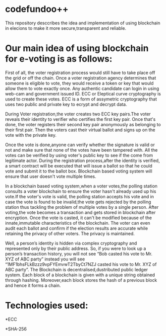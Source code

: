 # codefundoo++
This repository desccribes the idea and implementation of using blockchain in elecions to make it more secure,transparent and reliable.


# Our main idea of using blockchain for e-voting is as follows:

First of all, the voter registration process would still have to take place off the grid or off the chain. Once a voter registration agency determines that someone is eligible to vote, they would receive a token or key that would allow them to vote exactly once. Any authentic candidate can login in using web-cam and government issued ID. ECC or Eleptical curve cryptography is used to create these votes. ECC is a form of assymetric cryptography that uses two public and private key to ecrypt and decrypt data. 

During Voter registration,the voter creates two ECC key pairs.The voter reveals their identity to verifier who certifies the first key pair. Once that's done, the voter registers their second key pair anonymously as belonging to their first pair. Then the voters cast their virtual ballot and signs up on the vote with the private key.

Once the vote is done,anyone can verify whether the signature is valid or not and make sure that none of the votes have been tampered with. All the votes can be verified by using voter's public key to see if the come from legitimate actor.
During the registration process,after the identity is verified, a smart contract will be executed that will issue a ballot so that he could vote and submit it to the ballot box. Blockchain based voting system will ensure that user doesn't vote multiple times.

In a blockchain based voting system,when a voter votes,the polling station consults a voter blockchain to ensure the voter hasn't already used up his vote.If the voter's vote is valid, the polling station accepts his vote and in case the vote is found to be invalid,the vote gets rejected by the polling station thus tackling the problem of multiple votes by a single person. After voting,the vote becomes a transaction and gets stored in blockchain after encryption. 
Once the vote is casted, it can't be modified because of the innate,immutable characteristics of the blockchain. The voter can even audit each ballot and confirm if the election results are accurate while retaining the privacy of other voters.
The privacy is maintained.

Well, a person’s identity is hidden via complex cryptography and represented only by their public address. So, if you were to look up a person’s transaction history, you will not see “Bob casted his vote to Mr. XYZ of ABC party” instead you will see “1MF1bhsFLkBzzz9vpFYEmvwT2TbyCt7NZJ casted his vote to Mr. XYZ of ABC party”.
The Blockchain is decentralised,dustributed public ledger system. Each block of a blockchain is given with a unique string obtained through hashing. Moreover,each block stores the hash of a previous block and hence it forms a chain.

# Technologies used:
*ECC


*SHA-256




